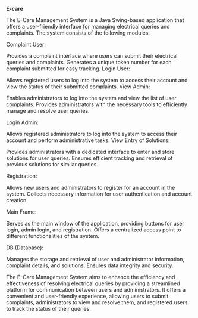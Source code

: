 **E-care**

The E-Care Management System is a Java Swing-based application that offers a user-friendly interface for managing electrical queries and complaints. The system consists of the following modules:

Complaint User:

Provides a complaint interface where users can submit their electrical queries and complaints.
Generates a unique token number for each complaint submitted for easy tracking.
Login User:

Allows registered users to log into the system to access their account and view the status of their submitted complaints.
View Admin:

Enables administrators to log into the system and view the list of user complaints.
Provides administrators with the necessary tools to efficiently manage and resolve user queries.

Login Admin:

Allows registered administrators to log into the system to access their account and perform administrative tasks.
View Entry of Solutions:

Provides administrators with a dedicated interface to enter and store solutions for user queries.
Ensures efficient tracking and retrieval of previous solutions for similar queries.

Registration:

Allows new users and administrators to register for an account in the system.
Collects necessary information for user authentication and account creation.

Main Frame:

Serves as the main window of the application, providing buttons for user login, admin login, and registration.
Offers a centralized access point to different functionalities of the system.

DB (Database):

Manages the storage and retrieval of user and administrator information, complaint details, and solutions.
Ensures data integrity and security.

The E-Care Management System aims to enhance the efficiency and effectiveness of resolving electrical queries by providing a streamlined platform for communication between users and administrators. It offers a convenient and user-friendly experience, allowing users to submit complaints, administrators to view and resolve them, and registered users to track the status of their queries.
